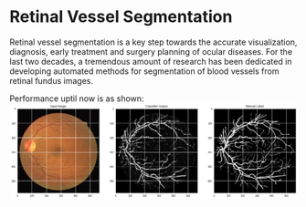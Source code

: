 # Retinal Vessel Segmentation
Retinal vessel segmentation is a key step towards the accurate visualization, diagnosis, early treatment and surgery planning of ocular diseases. For the last two decades, a tremendous amount of research has been dedicated in developing automated methods for segmentation of blood vessels from retinal fundus images.  <br>

Performance uptil now is as shown: <br>
<img src="index.png" />
